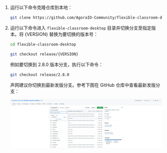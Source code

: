<!-- f38d4cd0-3fce-11ed-8dae-bf25bf08a626 的具体内容如下 -->

1. 运行以下命令克隆仓库到本地：

    ```bash
    git clone https://github.com/AgoraIO-Community/flexible-classroom-desktop.git
    ```

2. 运行以下命令进入 `flexible-classroom-desktop` 目录并切换分支至指定版本。将 {VERSION} 替换为要切换的版本号：

    ```bash
    cd flexible-classroom-desktop
    ```

    ```bash
    git checkout release/{VERSION}
    ```

    例如要切换到 2.8.0 版本分支，执行以下命令：

    ```bash
    git checkout release/2.8.0
    ```

    声网建议你切换到最新发版分支。参考下图在 GitHub 仓库中查看最新发版分支：

    ![](flexible-classroom-desktop-screenshot.png)

